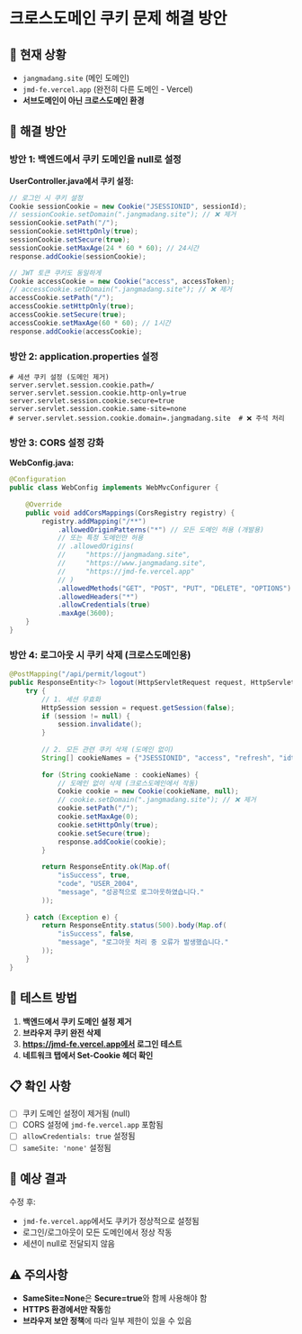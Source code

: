 # 크로스도메인 쿠키 문제 해결 방안

## 🚨 현재 상황
- `jangmadang.site` (메인 도메인)
- `jmd-fe.vercel.app` (완전히 다른 도메인 - Vercel)
- **서브도메인이 아닌 크로스도메인 환경**

## 🔧 해결 방안

### 방안 1: 백엔드에서 쿠키 도메인을 null로 설정

**UserController.java에서 쿠키 설정:**
```java
// 로그인 시 쿠키 설정
Cookie sessionCookie = new Cookie("JSESSIONID", sessionId);
// sessionCookie.setDomain(".jangmadang.site"); // ❌ 제거
sessionCookie.setPath("/");
sessionCookie.setHttpOnly(true);
sessionCookie.setSecure(true);
sessionCookie.setMaxAge(24 * 60 * 60); // 24시간
response.addCookie(sessionCookie);

// JWT 토큰 쿠키도 동일하게
Cookie accessCookie = new Cookie("access", accessToken);
// accessCookie.setDomain(".jangmadang.site"); // ❌ 제거
accessCookie.setPath("/");
accessCookie.setHttpOnly(true);
accessCookie.setSecure(true);
accessCookie.setMaxAge(60 * 60); // 1시간
response.addCookie(accessCookie);
```

### 방안 2: application.properties 설정

```properties
# 세션 쿠키 설정 (도메인 제거)
server.servlet.session.cookie.path=/
server.servlet.session.cookie.http-only=true
server.servlet.session.cookie.secure=true
server.servlet.session.cookie.same-site=none
# server.servlet.session.cookie.domain=.jangmadang.site  # ❌ 주석 처리
```

### 방안 3: CORS 설정 강화

**WebConfig.java:**
```java
@Configuration
public class WebConfig implements WebMvcConfigurer {
    
    @Override
    public void addCorsMappings(CorsRegistry registry) {
        registry.addMapping("/**")
            .allowedOriginPatterns("*") // 모든 도메인 허용 (개발용)
            // 또는 특정 도메인만 허용
            // .allowedOrigins(
            //     "https://jangmadang.site",
            //     "https://www.jangmadang.site", 
            //     "https://jmd-fe.vercel.app"
            // )
            .allowedMethods("GET", "POST", "PUT", "DELETE", "OPTIONS")
            .allowedHeaders("*")
            .allowCredentials(true)
            .maxAge(3600);
    }
}
```

### 방안 4: 로그아웃 시 쿠키 삭제 (크로스도메인용)

```java
@PostMapping("/api/permit/logout")
public ResponseEntity<?> logout(HttpServletRequest request, HttpServletResponse response) {
    try {
        // 1. 세션 무효화
        HttpSession session = request.getSession(false);
        if (session != null) {
            session.invalidate();
        }
        
        // 2. 모든 관련 쿠키 삭제 (도메인 없이)
        String[] cookieNames = {"JSESSIONID", "access", "refresh", "idtoken"};
        
        for (String cookieName : cookieNames) {
            // 도메인 없이 삭제 (크로스도메인에서 작동)
            Cookie cookie = new Cookie(cookieName, null);
            // cookie.setDomain(".jangmadang.site"); // ❌ 제거
            cookie.setPath("/");
            cookie.setMaxAge(0);
            cookie.setHttpOnly(true);
            cookie.setSecure(true);
            response.addCookie(cookie);
        }
        
        return ResponseEntity.ok(Map.of(
            "isSuccess", true,
            "code", "USER_2004", 
            "message", "성공적으로 로그아웃하였습니다."
        ));
        
    } catch (Exception e) {
        return ResponseEntity.status(500).body(Map.of(
            "isSuccess", false,
            "message", "로그아웃 처리 중 오류가 발생했습니다."
        ));
    }
}
```

## 🧪 테스트 방법

1. **백엔드에서 쿠키 도메인 설정 제거**
2. **브라우저 쿠키 완전 삭제**
3. **https://jmd-fe.vercel.app에서 로그인 테스트**
4. **네트워크 탭에서 Set-Cookie 헤더 확인**

## 📋 확인 사항

- [ ] 쿠키 도메인 설정이 제거됨 (null)
- [ ] CORS 설정에 `jmd-fe.vercel.app` 포함됨
- [ ] `allowCredentials: true` 설정됨
- [ ] `sameSite: 'none'` 설정됨

## 🎯 예상 결과

수정 후:
- `jmd-fe.vercel.app`에서도 쿠키가 정상적으로 설정됨
- 로그인/로그아웃이 모든 도메인에서 정상 작동
- 세션이 null로 전달되지 않음

## ⚠️ 주의사항

- **SameSite=None**은 **Secure=true**와 함께 사용해야 함
- **HTTPS 환경에서만 작동**함
- **브라우저 보안 정책**에 따라 일부 제한이 있을 수 있음 